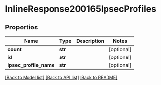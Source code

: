# InlineResponse200165IpsecProfiles

## Properties
Name | Type | Description | Notes
------------ | ------------- | ------------- | -------------
**count** | **str** |  | [optional] 
**id** | **str** |  | [optional] 
**ipsec_profile_name** | **str** |  | [optional] 

[[Back to Model list]](../README.md#documentation-for-models) [[Back to API list]](../README.md#documentation-for-api-endpoints) [[Back to README]](../README.md)

